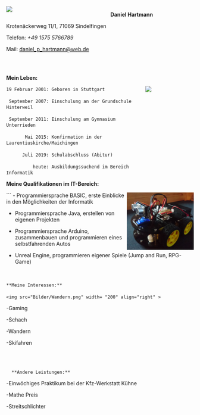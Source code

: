 
<img src="Bilder/BildDaniel1.png" width= "280" align="left" >




**Daniel Hartmann**

Krotenäckerweg 11/1, 71069 Sindelfingen

Telefon: *+49 1575 5766789*

Mail: [daniel_p_hartmann@web.de](http://mailto:daniel_p_hartmann@web.de)

```



```
**Mein Leben:**

<img src="Bilder/Abiball.png" width= "130" align="right" >

```
19 Februar 2001: Geboren in Stuttgart
           
 September 2007: Einschulung an der Grundschule Hinterweil
 
 September 2011: Einschulung am Gymnasium Unterrieden
 
       Mai 2015: Konfirmation in der Laurentiuskirche/Maichingen
 
      Juli 2019: Schulabschluss (Abitur)
     
          heute: Ausbildungssuchend im Bereich Informatik
```       

**Meine Qualifikationen im IT-Bereich:**

 <img src="Bilder/Arduino.png" width= "180" align="right" > 
 ```
- Programmiersprache BASIC, erste Einblicke in den 
  Möglichkeiten der Informatik

- Programmiersprache Java, erstellen von eigenen Projekten

- Programmiersprache Arduino, zusammenbauen und 
  programmieren eines selbstfahrenden Autos

- Unreal Engine, programmieren eigener Spiele 
  (Jump and Run, RPG-Game)
```


**Meine Interessen:**

<img src="Bilder/Wandern.png" width= "200" align="right" > 
```
 -Gaming
 
 -Schach
 
 -Wandern
           
 -Skifahren
 
``` 
  
  
  
  **Andere Leistungen:**
  ```
  -Einwöchiges Praktikum bei der Kfz-Werkstatt Kühne
  
  -Mathe Preis 
  
  -Streitschlichter
  ```
  






